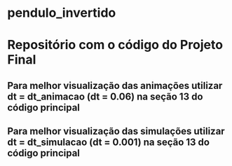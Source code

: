 # pendulo_invertido

# Repositório com o código do Projeto Final
## Para melhor visualização das animações utilizar  dt = dt_animacao (dt = 0.06) na seção 13 do código principal
## Para melhor visualização das simulações utilizar  dt = dt_simulacao (dt = 0.001) na seção 13 do código principal
